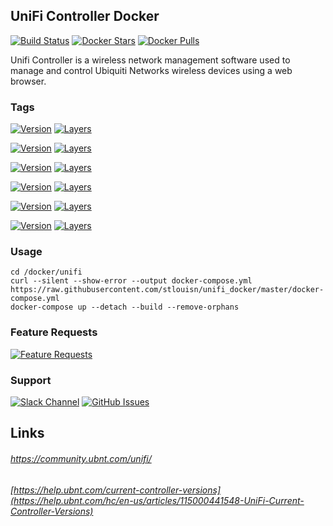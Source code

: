 [travis_logo]: https://travis-ci.org/stlouisn/unifi_docker.svg?branch=master
[travis_url]: https://travis-ci.org/stlouisn/unifi_docker
[docker_stars_logo]: https://img.shields.io/docker/stars/stlouisn/unifi.svg
[docker_pulls_logo]: https://img.shields.io/docker/pulls/stlouisn/unifi.svg
[docker_hub_url]: https://hub.docker.com/r/stlouisn/unifi
[microbadger_url]: https://microbadger.com/images/stlouisn/unifi
[feathub_data]: http://feathub.com/stlouisn/unifi_docker?format=svg
[feathub_url]: http://feathub.com/stlouisn/unifi_docker
[issues_url]: https://github.com/stlouisn/unifi_docker/issues
[slack_url]: https://stlouisn.slack.com/messages/CAB1ASU9H

## UniFi Controller Docker

[![Build Status][travis_logo]][travis_url]
[![Docker Stars][docker_stars_logo]][docker_hub_url]
[![Docker Pulls][docker_pulls_logo]][docker_hub_url]

Unifi Controller is a wireless network management software used to manage and control Ubiquiti Networks wireless devices using a web browser.

### Tags

[![Version](https://images.microbadger.com/badges/version/stlouisn/unifi:stable.svg)][microbadger_url]
[![Layers](https://images.microbadger.com/badges/image/stlouisn/unifi:stable.svg)][microbadger_url]

[![Version](https://images.microbadger.com/badges/version/stlouisn/unifi:testing.svg)][microbadger_url]
[![Layers](https://images.microbadger.com/badges/image/stlouisn/unifi:testing.svg)][microbadger_url]

[![Version](https://images.microbadger.com/badges/version/stlouisn/unifi:5.8.svg)][microbadger_url]
[![Layers](https://images.microbadger.com/badges/image/stlouisn/unifi:5.8.svg)][microbadger_url]

[![Version](https://images.microbadger.com/badges/version/stlouisn/unifi:5.7.svg)][microbadger_url]
[![Layers](https://images.microbadger.com/badges/image/stlouisn/unifi:5.7.svg)][microbadger_url]

[![Version](https://images.microbadger.com/badges/version/stlouisn/unifi:5.6.svg)][microbadger_url]
[![Layers](https://images.microbadger.com/badges/image/stlouisn/unifi:5.6.svg)][microbadger_url]

[![Version](https://images.microbadger.com/badges/version/stlouisn/unifi:5.5.svg)][microbadger_url]
[![Layers](https://images.microbadger.com/badges/image/stlouisn/unifi:5.5.svg)][microbadger_url]

### Usage

```
cd /docker/unifi
curl --silent --show-error --output docker-compose.yml https://raw.githubusercontent.com/stlouisn/unifi_docker/master/docker-compose.yml
docker-compose up --detach --build --remove-orphans
```

### Feature Requests

[![Feature Requests][feathub_data]][feathub_url]

### Support

[![Slack Channel](https://img.shields.io/badge/-message-no.svg?colorA=a7a7a7&colorB=3eb991&logo=slack)][slack_url]
[![GitHub Issues](https://img.shields.io/badge/-issues-no.svg?colorA=a7a7a7&colorB=e01563&logo=github)][issues_url]

## Links

###### *https://community.ubnt.com/unifi/*
###### *[https://help.ubnt.com/current-controller-versions](https://help.ubnt.com/hc/en-us/articles/115000441548-UniFi-Current-Controller-Versions)*
